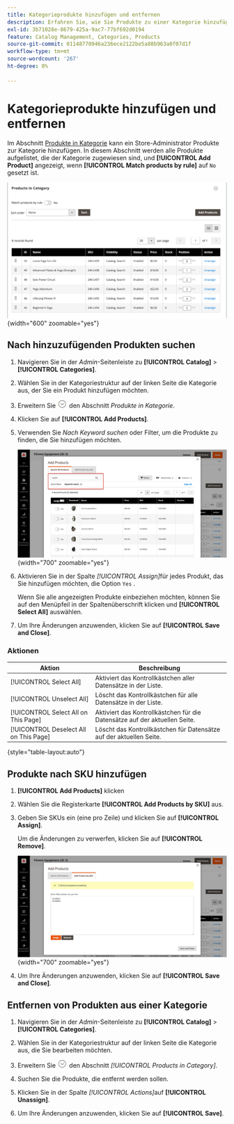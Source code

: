 ```yaml
---
title: Kategorieprodukte hinzufügen und entfernen
description: Erfahren Sie, wie Sie Produkte zu einer Kategorie hinzufügen und daraus entfernen.
exl-id: 3b71028e-8679-425a-9ac7-77bf692d0194
feature: Catalog Management, Categories, Products
source-git-commit: 01148770946a236ece2122be5a88b963a0f07d1f
workflow-type: tm+mt
source-wordcount: '267'
ht-degree: 0%

---
```


# Kategorieprodukte hinzufügen und entfernen

Im Abschnitt [Produkte in Kategorie](categories-product-assignments.md) kann ein Store-Administrator Produkte zur Kategorie hinzufügen. In diesem Abschnitt werden alle Produkte aufgelistet, die der Kategorie zugewiesen sind, und **[!UICONTROL Add Product]** angezeigt, wenn **[!UICONTROL Match products by rule]** auf `No` gesetzt ist.

![Produkte im Abschnitt Kategorie](./assets/category-products-in-category.png){width="600" zoomable="yes"}

## Nach hinzuzufügenden Produkten suchen

1. Navigieren Sie in der _Admin_-Seitenleiste zu **[!UICONTROL Catalog]** > **[!UICONTROL Categories]**.

1. Wählen Sie in der Kategoriestruktur auf der linken Seite die Kategorie aus, der Sie ein Produkt hinzufügen möchten.

1. Erweitern Sie ![Erweiterungsauswahl](../assets/icon-display-expand.png) den Abschnitt _Produkte in Kategorie_.

1. Klicken Sie auf **[!UICONTROL Add Products]**.

1. Verwenden Sie _Nach Keyword suchen_ oder Filter, um die Produkte zu finden, die Sie hinzufügen möchten.

   ![Registerkarte „Alle Produkte durchsuchen“](./assets/search-all-product.png){width="700" zoomable="yes"}

1. Aktivieren Sie in der Spalte _[!UICONTROL Assign]_&#x200B;für jedes Produkt, das Sie hinzufügen möchten, die Option `Yes` .

   Wenn Sie alle angezeigten Produkte einbeziehen möchten, können Sie auf den Menüpfeil in der Spaltenüberschrift klicken und **[!UICONTROL Select All]** auswählen.

1. Um Ihre Änderungen anzuwenden, klicken Sie auf **[!UICONTROL Save and Close]**.

### Aktionen

| Aktion | Beschreibung |
|--- |--- |
| [!UICONTROL Select All] | Aktiviert das Kontrollkästchen aller Datensätze in der Liste. |
| [!UICONTROL Unselect All] | Löscht das Kontrollkästchen für alle Datensätze in der Liste. |
| [!UICONTROL Select All on This Page] | Aktiviert das Kontrollkästchen für die Datensätze auf der aktuellen Seite. |
| [!UICONTROL Deselect All on This Page] | Löscht das Kontrollkästchen für Datensätze auf der aktuellen Seite. |

{style="table-layout:auto"}

## Produkte nach SKU hinzufügen

1. **[!UICONTROL Add Products]** klicken

1. Wählen Sie die Registerkarte **[!UICONTROL Add Products by SKU]** aus.

1. Geben Sie SKUs ein (eine pro Zeile) und klicken Sie auf **[!UICONTROL Assign]**.

   Um die Änderungen zu verwerfen, klicken Sie auf **[!UICONTROL Remove]**.

   ![Registerkarte „Produkte nach SKU hinzufügen“](./assets/add-product-by-sku.png){width="700" zoomable="yes"}

1. Um Ihre Änderungen anzuwenden, klicken Sie auf **[!UICONTROL Save and Close]**.

## Entfernen von Produkten aus einer Kategorie

1. Navigieren Sie in der _Admin_-Seitenleiste zu **[!UICONTROL Catalog]** > **[!UICONTROL Categories]**.

1. Wählen Sie in der Kategoriestruktur auf der linken Seite die Kategorie aus, die Sie bearbeiten möchten.

1. Erweitern Sie ![Erweiterungsauswahl](../assets/icon-display-expand.png) den Abschnitt _[!UICONTROL Products in Category]_.

1. Suchen Sie die Produkte, die entfernt werden sollen.

1. Klicken Sie in der Spalte _[!UICONTROL Actions]_&#x200B;auf **[!UICONTROL Unassign]**.

1. Um Ihre Änderungen anzuwenden, klicken Sie auf **[!UICONTROL Save]**.
